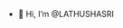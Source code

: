 - 👋 Hi, I’m @LATHUSHASRI
  
<!---
LATHUSHASRI/LATHUSHASRI is a ✨ special ✨ repository because its `README.md` (this file) appears on your GitHub profile.
You can click the Preview link to take a look at your changes.
--->
